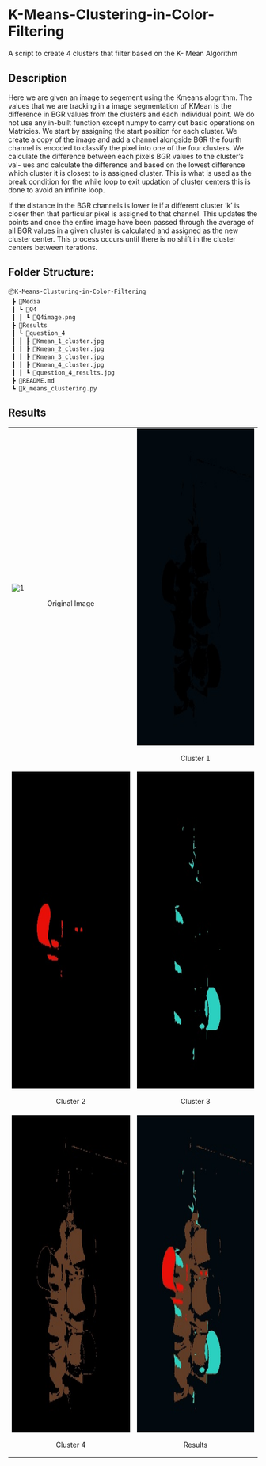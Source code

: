 # K-Means-Clustering-in-Color-Filtering
A script to create 4 clusters that filter based on the K- Mean Algorithm

## Description

Here we are given an image to segement using the Kmeans alogrithm. The values that we are tracking in a image segmentation of KMean is the difference in BGR values from the clusters and each individual point. We do not use any in-built function except numpy to carry out basic operations
on Matricies. We start by assigning the start position for each cluster. We create a copy of the image and add a channel alongside BGR the fourth channel is encoded to classify the pixel into one of the four clusters. We calculate the difference between each pixels BGR values to the cluster’s val-
ues and calculate the difference and based on the lowest difference which cluster it is closest to is assigned cluster. This is what is used as the break condition for the while loop to exit updation of cluster centers this is done to avoid an infinite loop.

If the distance in the BGR channels is lower ie if a different cluster ’k’ is closer then that particular pixel is assigned to that channel. This updates the points and once the entire image have been passed through the average of all BGR values in a given cluster is calculated and assigned as the
new cluster center. This process occurs until there is no shift in the cluster centers between iterations.

## Folder Structure:
```
📦K-Means-Clusturing-in-Color-Filtering
 ┣ 📂Media
 ┃ ┗ 📂Q4
 ┃ ┃ ┗ 📜Q4image.png
 ┣ 📂Results
 ┃ ┗ 📂question_4
 ┃ ┃ ┣ 📜Kmean_1_cluster.jpg
 ┃ ┃ ┣ 📜Kmean_2_cluster.jpg
 ┃ ┃ ┣ 📜Kmean_3_cluster.jpg
 ┃ ┃ ┣ 📜Kmean_4_cluster.jpg
 ┃ ┃ ┗ 📜question_4_results.jpg
 ┣ 📜README.md
 ┗ 📜k_means_clustering.py
```

## Results

<table>
 <tr>
   <td><img src="Media/Q4image.png"  alt="1" width = 360px height = 640px ><p align='center'> Original Image </p></td>
   <td><img src="Results/question_4/Kmean_1_cluster.jpg"  alt="1" width = 360px height = 640px ><p align='center'> Cluster 1 </p></td>
 </tr>
 <tr>
   <td><img src="Results/question_4/Kmean_2_cluster.jpg"  alt="1" width = 360px height = 640px ><p align='center'> Cluster 2 </p></td>
   <td><img src="Results/question_4/Kmean_3_cluster.jpg"  alt="1" width = 360px height = 640px ><p align='center'> Cluster 3 </p></td>
 </tr>
 <tr>
   <td><img src="Results/question_4/Kmean_4_cluster.jpg"  alt="1" width = 360px height = 640px ><p align='center'> Cluster 4 </p></td>
   <td><img src="Results/question_4/question_4_results.jpg"  alt="1" width = 360px height = 640px ><p align='center'> Results </p></td>
 </tr>
</table>
